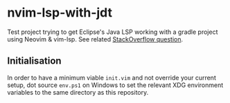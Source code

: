 # nvim-lsp-with-jdt
Test project trying to get Eclipse's Java LSP working with a gradle project using Neovim & vim-lsp. See related [StackOverflow question](https://stackoverflow.com/questions/53336434/eclipse-jdt-ls-gradle-resource-exception-invalid-project-description).

## Initialisation
In order to have a minimum viable `init.vim` and not override your current setup, dot source `env.ps1` on Windows to set the relevant XDG environment variables to the same directory as this repository.
